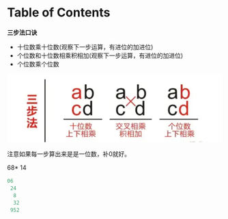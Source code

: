 # Table of Contents



**三步法口诀**

- 十位数乘十位数(观察下一步运算，有进位的加进位)
- 个位数和十位数相乘积相加(观察下一步运算，有进位的加进位)
- 个位数乘个位数



![image-20240218205111807](.images/image-20240218205111807.png)



注意如果每一步算出来是是一位数，补0就好。

68* 14

```java
06
 24
  8
  32
 952
```

